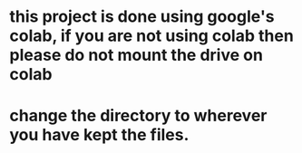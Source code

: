 # this project is done using google's colab, if you are not using colab then please do not mount the drive on colab
# change the directory to wherever you have kept the files.
